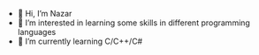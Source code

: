 - 👋 Hi, I’m Nazar
- 👀 I’m interested in learning some skills in different programming languages
- 🌱 I’m currently learning C/C++/C#


<!---
Nazarsun/Nazarsun is a ✨ special ✨ repository because its `README.md` (this file) appears on your GitHub profile.
You can click the Preview link to take a look at your changes.
--->
